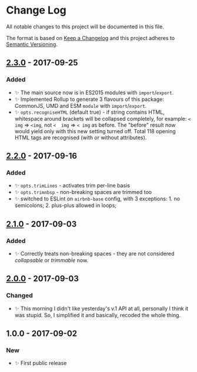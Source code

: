 # Change Log
All notable changes to this project will be documented in this file.

The format is based on [Keep a Changelog](http://keepachangelog.com/)
and this project adheres to [Semantic Versioning](http://semver.org/).

## [2.3.0] - 2017-09-25
### Added
- ✨ The main source now is in ES2015 modules with `import`/`export`.
- ✨ Implemented Rollup to generate 3 flavours of this package: CommonJS, UMD and ESM `module` with `import`/`export`.
- ✨ `opts.recogniseHTML` (default true) - if string contains HTML, whitespace around brackets will be collapsed completely, for example: `<  img` => `<img`, not `<  img` => `< img` as before. The "before" result _now_ would yield only with this new setting turned off. Total 118 opening HTML tags are recognised (with or without attributes).

## [2.2.0] - 2017-09-16
### Added
- ✨ `opts.trimLines` - activates trim per-line basis
- ✨ `opts.trimnbsp` - non-breaking spaces are trimmed too
- ✨ switched to ESLint on `airbnb-base` config, with 3 exceptions: 1. no semicolons; 2. plus-plus allowed in loops;

## [2.1.0] - 2017-09-03
### Added
- ✨ Correctly treats non-breaking spaces - they are not considered _collapsable_ or _trimmable_ now.

## [2.0.0] - 2017-09-03
### Changed
- ✨ This morning I didn't like yesterday's v.1 API at all, personally I think it was stupid. So, I simplified it and basically, recoded the whole thing.

## 1.0.0 - 2017-09-02
### New
- ✨ First public release

[2.3.0]: https://github.com/codsen/string-collapse-white-space/compare/v2.2.0...v2.3.0
[2.2.0]: https://github.com/codsen/string-collapse-white-space/compare/v2.1.0...v2.2.0
[2.1.0]: https://github.com/codsen/string-collapse-white-space/compare/v2.0.0...v2.1.0
[2.0.0]: https://github.com/codsen/string-collapse-white-space/compare/v1.0.0...v2.0.0
